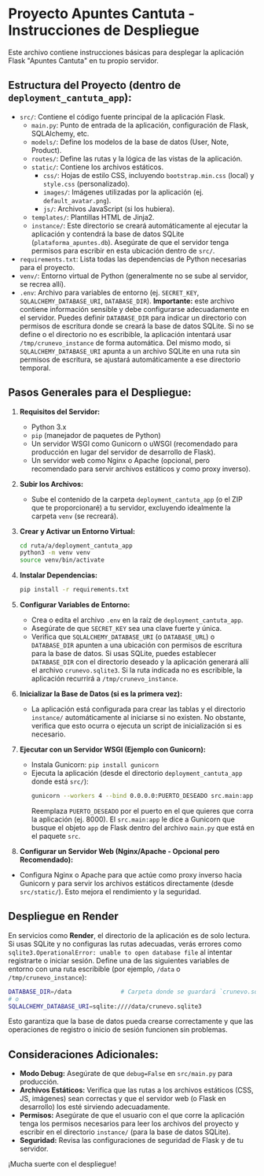 # Proyecto Apuntes Cantuta - Instrucciones de Despliegue

Este archivo contiene instrucciones básicas para desplegar la aplicación Flask "Apuntes Cantuta" en tu propio servidor.

## Estructura del Proyecto (dentro de `deployment_cantuta_app`):

-   `src/`: Contiene el código fuente principal de la aplicación Flask.
    -   `main.py`: Punto de entrada de la aplicación, configuración de Flask, SQLAlchemy, etc.
    -   `models/`: Define los modelos de la base de datos (User, Note, Product).
    -   `routes/`: Define las rutas y la lógica de las vistas de la aplicación.
    -   `static/`: Contiene los archivos estáticos.
        -   `css/`: Hojas de estilo CSS, incluyendo `bootstrap.min.css` (local) y `style.css` (personalizado).
        -   `images/`: Imágenes utilizadas por la aplicación (ej. `default_avatar.png`).
        -   `js/`: Archivos JavaScript (si los hubiera).
    -   `templates/`: Plantillas HTML de Jinja2.
    -   `instance/`: Este directorio se creará automáticamente al ejecutar la aplicación y contendrá la base de datos SQLite (`plataforma_apuntes.db`). Asegúrate de que el servidor tenga permisos para escribir en esta ubicación dentro de `src/`.
-   `requirements.txt`: Lista todas las dependencias de Python necesarias para el proyecto.
-   `venv/`: Entorno virtual de Python (generalmente no se sube al servidor, se recrea allí).
-   `.env`: Archivo para variables de entorno (ej. `SECRET_KEY`, `SQLALCHEMY_DATABASE_URI`, `DATABASE_DIR`). **Importante:** este archivo contiene información sensible y debe configurarse adecuadamente en el servidor. Puedes definir `DATABASE_DIR` para indicar un directorio con permisos de escritura donde se creará la base de datos SQLite. Si no se define o el directorio no es escribible, la aplicación intentará usar `/tmp/crunevo_instance` de forma automática. Del mismo modo, si `SQLALCHEMY_DATABASE_URI` apunta a un archivo SQLite en una ruta sin permisos de escritura, se ajustará automáticamente a ese directorio temporal.

## Pasos Generales para el Despliegue:

1.  **Requisitos del Servidor:**
    *   Python 3.x
    *   `pip` (manejador de paquetes de Python)
    *   Un servidor WSGI como Gunicorn o uWSGI (recomendado para producción en lugar del servidor de desarrollo de Flask).
    *   Un servidor web como Nginx o Apache (opcional, pero recomendado para servir archivos estáticos y como proxy inverso).

2.  **Subir los Archivos:**
    *   Sube el contenido de la carpeta `deployment_cantuta_app` (o el ZIP que te proporcionaré) a tu servidor, excluyendo idealmente la carpeta `venv` (se recreará).

3.  **Crear y Activar un Entorno Virtual:**
    ```bash
    cd ruta/a/deployment_cantuta_app
    python3 -m venv venv
    source venv/bin/activate
    ```

4.  **Instalar Dependencias:**
    ```bash
    pip install -r requirements.txt
    ```

5.  **Configurar Variables de Entorno:**
    *   Crea o edita el archivo `.env` en la raíz de `deployment_cantuta_app`.
    *   Asegúrate de que `SECRET_KEY` sea una clave fuerte y única.
    *   Verifica que `SQLALCHEMY_DATABASE_URI` (o `DATABASE_URL`) o `DATABASE_DIR` apunten a una ubicación con permisos de escritura para la base de datos. Si usas SQLite, puedes establecer `DATABASE_DIR` con el directorio deseado y la aplicación generará allí el archivo `crunevo.sqlite3`. Si la ruta indicada no es escribible, la aplicación recurrirá a `/tmp/crunevo_instance`.

6.  **Inicializar la Base de Datos (si es la primera vez):**
    *   La aplicación está configurada para crear las tablas y el directorio `instance/` automáticamente al iniciarse si no existen. No obstante, verifica que esto ocurra o ejecuta un script de inicialización si es necesario.

7.  **Ejecutar con un Servidor WSGI (Ejemplo con Gunicorn):**
    *   Instala Gunicorn: `pip install gunicorn`
    *   Ejecuta la aplicación (desde el directorio `deployment_cantuta_app` donde está `src/`):
        ```bash
        gunicorn --workers 4 --bind 0.0.0.0:PUERTO_DESEADO src.main:app
        ```
        Reemplaza `PUERTO_DESEADO` por el puerto en el que quieres que corra la aplicación (ej. 8000).
        El `src.main:app` le dice a Gunicorn que busque el objeto `app` de Flask dentro del archivo `main.py` que está en el paquete `src`.

8.  **Configurar un Servidor Web (Nginx/Apache - Opcional pero Recomendado):**
*   Configura Nginx o Apache para que actúe como proxy inverso hacia Gunicorn y para servir los archivos estáticos directamente (desde `src/static/`). Esto mejora el rendimiento y la seguridad.

## Despliegue en Render

En servicios como **Render**, el directorio de la aplicación es de solo lectura. Si usas SQLite y no configuras las rutas adecuadas, verás errores como `sqlite3.OperationalError: unable to open database file` al intentar registrarte o iniciar sesión. Define una de las siguientes variables de entorno con una ruta escribible (por ejemplo, `/data` o `/tmp/crunevo_instance`):

```bash
DATABASE_DIR=/data              # Carpeta donde se guardará `crunevo.sqlite3`
# o
SQLALCHEMY_DATABASE_URI=sqlite:////data/crunevo.sqlite3
```

Esto garantiza que la base de datos pueda crearse correctamente y que las operaciones de registro o inicio de sesión funcionen sin problemas.

## Consideraciones Adicionales:

*   **Modo Debug:** Asegúrate de que `debug=False` en `src/main.py` para producción.
*   **Archivos Estáticos:** Verifica que las rutas a los archivos estáticos (CSS, JS, imágenes) sean correctas y que el servidor web (o Flask en desarrollo) los esté sirviendo adecuadamente.
*   **Permisos:** Asegúrate de que el usuario con el que corre la aplicación tenga los permisos necesarios para leer los archivos del proyecto y escribir en el directorio `instance/` (para la base de datos SQLite).
*   **Seguridad:** Revisa las configuraciones de seguridad de Flask y de tu servidor.

¡Mucha suerte con el despliegue!

